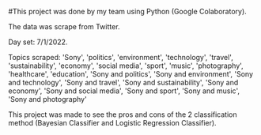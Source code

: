 #This project was done by my team using Python (Google Colaboratory).

The data was scrape from Twitter. 

Day set: 7/1/2022.

Topics scraped: 'Sony', 'politics', 'environment', 'technology', 'travel', 'sustainability', 
'economy', 'social media', 'sport', 'music', 'photography', 'healthcare', 'education', 'Sony and politics', 'Sony and environment', 'Sony and technology',
'Sony and travel', 'Sony and sustainability', 'Sony and economy', 'Sony and social media', 'Sony and sport', 'Sony and music', 'Sony and photography'

This project was made to see the pros and cons of the 2 classification method (Bayesian Classifier and Logistic Regression Classifier).
